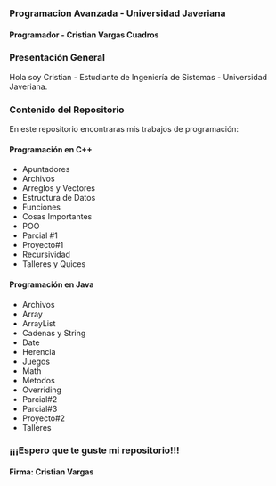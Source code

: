 ### Programacion Avanzada - Universidad Javeriana

#### Programador - Cristian Vargas Cuadros

### Presentación General

Hola soy Cristian - Estudiante de Ingeniería de Sistemas - Universidad Javeriana.

### Contenido del Repositorio

En este repositorio encontraras mis trabajos de programación:

#### Programación en C++

* Apuntadores
* Archivos
* Arreglos y Vectores
* Estructura de Datos
* Funciones
* Cosas Importantes
* POO
* Parcial #1
* Proyecto#1
* Recursividad
* Talleres y Quices

#### Programación en Java

* Archivos
* Array
* ArrayList
* Cadenas y String
* Date
* Herencia
* Juegos
* Math
* Metodos
* Overriding
* Parcial#2
* Parcial#3
* Proyecto#2
* Talleres

### ¡¡¡Espero que te guste mi repositorio!!!
#### Firma: Cristian Vargas
